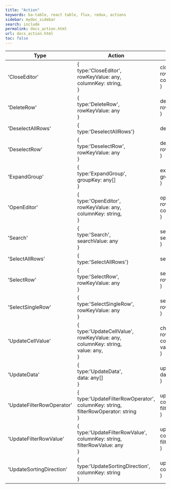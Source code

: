 ```yaml
---
title: "Action"
keywords: ka-table, react table, flux, redux, actions
sidebar: mydoc_sidebar
search: include
permalink: docs_action.html
url: docs_action.html
toc: false
---
```



| Type | Action | ActionCreator | Notes |
| --- | --- | --- | --- |
| 'CloseEditor' | {<br/>type:'CloseEditor',<br/>rowKeyValue: any,<br/>columnKey: string,<br/>} | closeEditor(<br/> rowKeyValue,<br/> columnKey<br/>) | close cell editor |
| 'DeleteRow' | {<br/>type:'DeleteRow',<br/>rowKeyValue: any<br/>} | deleteRow(<br/> rowKeyValue<br/>) | delete row by id |
| 'DeselectAllRows' | {<br/>type:'DeselectAllRows'} | deselectAllRows() | deselect all rows in table |
| 'DeselectRow' | {<br/>type:'DeselectRow',<br/>rowKeyValue: any<br/>} | deselectRow(<br/> rowKeyValue<br/>) | deselect row by id |
| 'ExpandGroup' | {<br/>type:'ExpandGroup',<br/>groupKey: any[]<br/>} | expandGroup(<br/> groupKey<br/>) | expand group item |
| 'OpenEditor' | {<br/>type:'OpenEditor',<br/>rowKeyValue: any,<br/>columnKey: string,<br/>} | openEditor(<br/> rowKeyValue,<br/> columnKey<br/>) | open cell editor |
| 'Search' | {<br/>type:'Search',<br/>searchValue: any<br/>} | search(<br/>searchValue<br/>) | search by grid data |
| 'SelectAllRows' | {<br/>type:'SelectAllRows'} | selectAllRows() | select all rows in table |
| 'SelectRow' | {<br/>type:'SelectRow',<br/>rowKeyValue: any<br/>} | selectRow(<br/> rowKeyValue<br/>) | select row by id |
| 'SelectSingleRow' | {<br/>type:'SelectSingleRow',<br/>rowKeyValue: any<br/>} | selectSingleRow(<br/> rowKeyValue<br/>) | select row by id, and deselect other rows |
| 'UpdateCellValue' | {<br/>type:'UpdateCellValue',<br/>rowKeyValue: any,<br/>columnKey: string,<br/>value: any,<br/>} | changeCellValue(<br/> rowKeyValue,<br/> columnKey,<br/> value<br/>) | update value for cell |
| 'UpdateData' | {<br/>type:'UpdateData',<br/>data: any[]<br/>} | updateData(<br/> data<br/>) | update Table data |
| 'UpdateFilterRowOperator' | {<br/>type:'UpdateFilterRowOperator',<br/>columnKey: string,<br/>filterRowOperator: string<br/>} | updateFilterRowOperator(<br/> columnKey,<br/> filterRowOperator<br/>) | update filterRowOperator for column |
| 'UpdateFilterRowValue' | {<br/>type:'UpdateFilterRowValue',<br/>columnKey: string,<br/>filterRowValue: any<br/>} | updateFilterRowValue(<br/> columnKey,<br/> filterRowValue<br/>) | update filterRowValue for column |
| 'UpdateSortingDirection' | {<br/>type:'UpdateSortingDirection',<br/>columnKey: string<br/>} | updateSortingDirection(<br/> columnKey<br/>) | change sortingDirection to the opposite for column |
